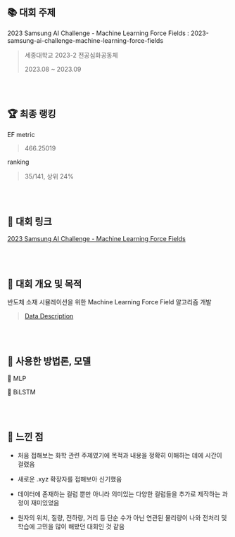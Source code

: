## :books: 대회 주제 
2023 Samsung AI Challenge - Machine Learning Force Fields : 2023-samsung-ai-challenge-machine-learning-force-fields

> 세종대학교 2023-2 전공심화공동체
> 
> 2023.08 ~ 2023.09

<br/><br/>

## 🏆 최종 랭킹
EF metric
> 466.25019

ranking 
> 35/141, 상위 24%

<br/><br/>

## :star2: 대회 링크
[2023 Samsung AI Challenge - Machine Learning Force Fields
](https://dacon.io/competitions/official/236133/)

<br/><br/>

## :star2: 대회 개요 및 목적
반도체 소재 시뮬레이션을 위한 Machine Learning Force Field 알고리즘 개발

> [Data Description](https://dacon.io/competitions/official/236133/data)

<br/><br/>

## :star2: 사용한 방법론, 모델
📌 MLP

📌 BiLSTM

<br/><br/>

## :star2: 느낀 점
- 처음 접해보는 화학 관련 주제였기에 목적과 내용을 정확히 이해하는 데에 시간이 걸렸음 

- 새로운 .xyz 확장자를 접해보아 신기했음 

- 데이터에 존재하는 컬럼 뿐만 아니라 의미있는 다양한 컬럼들을 추가로 제작하는 과정이 재미있었음

- 원자의 위치, 질량, 전하량, 거리 등 단순 수가 아닌 연관된 물리량이 나와 전처리 및 학습에 고민을 많이 해봤던 대회인 것 같음
 
